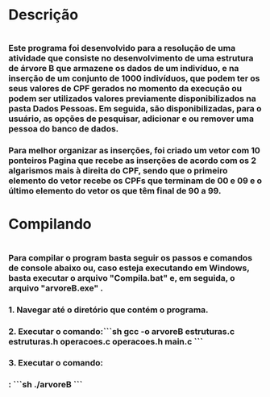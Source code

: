<h1>Descrição<h1>
<h3>Este programa foi desenvolvido para a resolução de uma atividade que
consiste no desenvolvimento de uma estrutura de árvore B que armazene os 
dados de um indivíduo, e na inserção de um conjunto de 1000 indivíduos, 
que podem ter os seus valores de CPF gerados no momento da execução ou 
podem ser utilizados valores previamente disponibilizados na pasta Dados 
Pessoas. Em seguida, são disponibilizadas, para o usuário, as opções de
pesquisar, adicionar e ou remover uma pessoa do banco de dados.<h3>
<h3>Para melhor organizar as inserções, foi criado um vetor com 10 ponteiros 
Pagina que recebe as inserções de acordo com os 2 algarismos mais à direita 
do CPF, sendo que o primeiro elemento do vetor recebe os CPFs que terminam 
de 00 e 09 e o último elemento do vetor os que têm final de 90 a 99.<h3>
  
<h1>Compilando<h1>
<h3>Para compilar o program basta seguir os passos e comandos de console abaixo ou,
caso esteja executando em Windows, basta executar o arquivo "Compila.bat" e,
em seguida, o arquivo "arvoreB.exe" .<h3>
  
  <h3>1. Navegar até o diretório que contém o programa.<h3>
  <h3>2. Executar o comando:```sh gcc -o arvoreB estruturas.c estruturas.h operacoes.c operacoes.h main.c ```
  <h3>3. Executar o comando: <h3>: ```sh ./arvoreB ```

  
